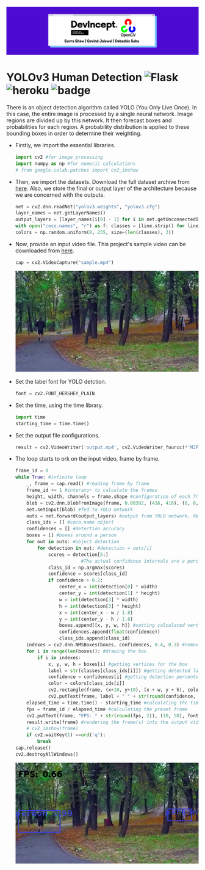 ![cover](static/cover.png)

# YOLOv3 Human Detection ![Flask](https://img.shields.io/badge/flask-%23000.svg?style=plastic&logo=flask&logoColor=white) ![heroku](https://img.shields.io/badge/%E2%86%91_Deployed_to-Heroku-7056bf.svg?style=plastic) ![badge](https://img.shields.io/github/repo-size/suvrashaw/YOLO-Flask?style=plastic)

There is an object detection algorithm called YOLO (You Only Live Once). In this case, the entire image is processed by a single neural network. Image regions are divided up by this network. It then forecast boxes and probabilities for each region. A probability distribution is applied to these bounding boxes in order to determine their weighting.

- Firstly, we import the essential libraries.

    ```python
    import cv2 #for image processing
    import numpy as np #for numeric calculations
    # from google.colab.patches import cv2_imshow
    ```

- Then, we import the datasets. Download the full dataset archive from [here](https://www.kaggle.com/valentynsichkar/yolo-coco-data). Also, we store the final or output layer of the architecture because we are concerned with the outputs.

    ```python
    net = cv2.dnn.readNet("yolov3.weights", "yolov3.cfg")
    layer_names = net.getLayerNames()
    output_layers = [layer_names[i[0] - 1] for i in net.getUnconnectedOutLayers()]
    with open("coco.names", "r") as f: classes = [line.strip() for line in f.readlines()]
    colors = np.random.uniform(0, 255, size=(len(classes), 3))
    ```

- Now, provide an input video file. This project's sample video can be downloaded from [here](https://github.com/suvrashaw/YOLO-Flask/raw/prime/templates/sample.mp4).

    ```python
    cap = cv2.VideoCapture("sample.mp4")
    ```

    ![input](static/input.png)


- Set the label font for YOLO detction.

    ```python
    font = cv2.FONT_HERSHEY_PLAIN
    ```

- Set the time, using the time library.

    ```python
    import time
    starting_time = time.time()
    ```

- Set the output file configurations.

    ```python
    result = cv2.VideoWriter('output.mp4', cv2.VideoWriter_fourcc(*'MJPG'),25, (640, 352))
    ```

- The loop starts to ork on the input video, frame by frame.

    ```python
    frame_id = 0
    while True: #infinite loop
        _, frame = cap.read() #reading frame by frame
        frame_id += 1 #interator to calculate the frames
        height, width, channels = frame.shape #configuration of each frame
        blob = cv2.dnn.blobFromImage(frame, 0.00392, (416, 416), (0, 0, 0), True, crop=False) #416x416 resizing + channel reorder
        net.setInput(blob) #fed to YOLO network
        outs = net.forward(output_layers) #output from YOLO network, detected images
        class_ids = [] #coco.name object
        confidences = [] #detection accuracy
        boxes = [] #boxes around a person
        for out in outs: #object detection
            for detection in out: #detection = outs[i]
                scores = detection[5:]
    						#The actual confidence intervals are a percentage value between 0 and 1 for all 80 classes.
                class_id = np.argmax(scores)
                confidence = scores[class_id]
                if confidence > 0.2:
                    center_x = int(detection[0] * width)
                    center_y = int(detection[1] * height)
                    w = int(detection[3] * width)
                    h = int(detection[3] * height)
                    x = int(center_x - w / 1.8)
                    y = int(center_y - h / 1.8)
                    boxes.append([x, y, w, h]) #setting calculated vertices
                    confidences.append(float(confidence))
                    class_ids.append(class_id)
        indexes = cv2.dnn.NMSBoxes(boxes, confidences, 0.4, 0.3) #remove overlapping boxes
        for i in range(len(boxes)): #drawing the box
            if i in indexes:
                x, y, w, h = boxes[i] #getting vertices for the box
                label = str(classes[class_ids[i]]) #getting detected labels
                confidence = confidences[i] #getting detection percents
                color = colors[class_ids[i]]
                cv2.rectangle(frame, (x+10, y+10), (x + w, y + h), color, 2) #setting the box
                cv2.putText(frame, label + " " + str(round(confidence, 2)), (x, y + 30), font, 2, color, 2) #editing the box into the frame(s) image
        elapsed_time = time.time() - starting_time #calculating the time passed
        fps = frame_id / elapsed_time #calculating the preset frame
        cv2.putText(frame, "FPS: " + str(round(fps, 2)), (10, 50), font, 2, (0, 0, 0), 3) #editing the frame number on the image(s)
        result.write(frame) #rendering the frame(s) into the output video 
        # cv2_imshow(frame)
        if cv2.waitKey(1) ==ord('q'):
            break
    cap.release()
    cv2.destroyAllWindows()
    ```

    ![input](static/output.png)
